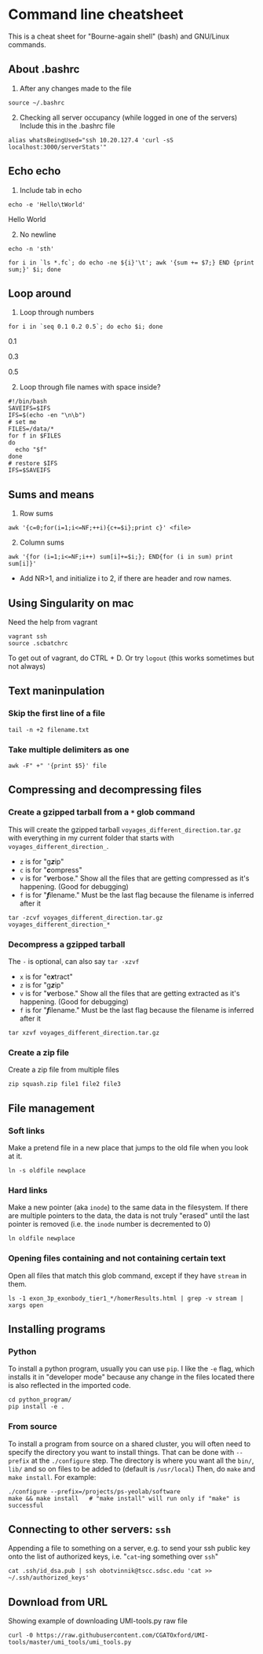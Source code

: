 # Command line cheatsheet

This is a cheat sheet for "Bourne-again shell" (bash) and GNU/Linux commands.

## About .bashrc
1. After any changes made to the file
```
source ~/.bashrc
```

2. Checking all server occupancy (while logged in one of the servers)
Include this in the .bashrc file
```
alias whatsBeingUsed="ssh 10.20.127.4 'curl -sS localhost:3000/serverStats'"
```

## Echo echo
1. Include tab in echo

```
echo -e 'Hello\tWorld'
```
Hello World

2. No newline

```
echo -n 'sth'
```
```
for i in `ls *.fc`; do echo -ne ${i}'\t'; awk '{sum += $7;} END {print sum;}' $i; done
```
## Loop around

1. Loop through numbers

```
for i in `seq 0.1 0.2 0.5`; do echo $i; done
```
0.1

0.3

0.5

2. Loop through file names with space inside?
```
#!/bin/bash
SAVEIFS=$IFS
IFS=$(echo -en "\n\b")
# set me
FILES=/data/*
for f in $FILES
do
  echo "$f"
done
# restore $IFS
IFS=$SAVEIFS
```

## Sums and means
1. Row sums
```
awk '{c=0;for(i=1;i<=NF;++i){c+=$i};print c}' <file>
```
2. Column sums
```
awk '{for (i=1;i<=NF;i++) sum[i]+=$i;}; END{for (i in sum) print sum[i]}'
```
* Add NR>1, and initialize i to 2, if there are header and row names.

## Using Singularity on mac

Need the help from vagrant

```
vagrant ssh
source .scbatchrc
```
To get out of vagrant, do CTRL + D. Or try ```logout``` (this works sometimes but not always)

## Text maninpulation

### Skip the first line of a file

```
tail -n +2 filename.txt
```
### Take multiple delimiters as one
```
awk -F" +" '{print $5}' file

```

## Compressing and decompressing files

### Create a gzipped tarball from a `*` glob command

This will create the gzipped tarball `voyages_different_direction.tar.gz` with everything in my current folder that starts with `voyages_different_direction_`.

* `z` is for "g***z***ip"
* `c` is for "***c***ompress"
* `v` is for "***v***erbose." Show all the files that are getting compressed as it's happening. (Good for debugging)
* `f` is for "***f***ilename." Must be the last flag because the filename is inferred after it

```
tar -zcvf voyages_different_direction.tar.gz voyages_different_direction_*
```

### Decompress a gzipped tarball

The `-` is optional, can also say `tar -xzvf`

* `x` is for "e***x***tract"
* `z` is for "g***z***ip"
* `v` is for "***v***erbose." Show all the files that are getting extracted as it's happening. (Good for debugging)
* `f` is for "***f***ilename." Must be the last flag because the filename is inferred after it

```
tar xzvf voyages_different_direction.tar.gz
```

### Create a zip file

Create a zip file from multiple files

```
zip squash.zip file1 file2 file3
```


## File management

### Soft links

Make a pretend file in a new place that jumps to the old file when you look at it.

```
ln -s oldfile newplace
```

### Hard links

Make a new pointer (aka `inode`) to the same data in the filesystem. If there are multiple pointers to the data, the data is not truly "erased" until the last pointer is removed (i.e. the `inode` number is decremented to 0)

```
ln oldfile newplace
```

### Opening files containing and not containing certain text

Open all files that match this glob command, except if they have `stream` in them.

```
ls -1 exon_3p_exonbody_tier1_*/homerResults.html | grep -v stream | xargs open
```

## Installing programs 

### Python

To install a python program, usually you can use `pip`. I like the `-e` flag, which installs it in "developer mode" because any change in the files located there is also reflected in the imported code.

```
cd python_program/
pip install -e .
```

### From source

To install a program from source on a shared cluster, you will often need to specify the directory you want to install things. That can be done with `--prefix` at the `./configure` step. The directory is where you want all the `bin/`, `lib/` and so on files to be added to (default is `/usr/local`) Then, do `make` and `make install`. For example:

```
./configure --prefix=/projects/ps-yeolab/software
make && make install   # "make install" will run only if "make" is successful
```

## Connecting to other servers: `ssh`

Appending a file to something on a server, e.g. to send your ssh public key onto the list of authorized keys, i.e. "`cat`-ing something over `ssh`"

```
cat .ssh/id_dsa.pub | ssh obotvinnik@tscc.sdsc.edu 'cat >> ~/.ssh/authorized_keys'
```

## Download from URL
Showing example of downloading UMI-tools.py raw file
```
curl -0 https://raw.githubusercontent.com/CGATOxford/UMI-tools/master/umi_tools/umi_tools.py
```
